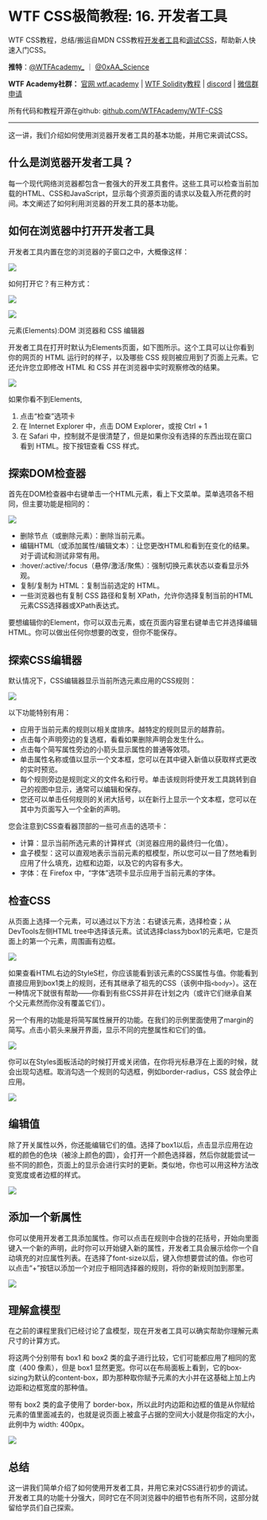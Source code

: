 # WTF CSS极简教程: 16. 开发者工具

WTF CSS教程，总结/搬运自MDN CSS教程[开发者工具](https://developer.mozilla.org/zh-CN/docs/Learn/Common_questions/What_are_browser_developer_tools)和[调试CSS](https://developer.mozilla.org/zh-CN/docs/Learn/CSS/Building_blocks/Debugging_CSS)，帮助新人快速入门CSS。

**推特**：[@WTFAcademy_](https://twitter.com/WTFAcademy_)  ｜ [@0xAA_Science](https://twitter.com/0xAA_Science) 

**WTF Academy社群：** [官网 wtf.academy](https://wtf.academy) | [WTF Solidity教程](https://github.com/AmazingAng/WTFSolidity) | [discord](https://discord.wtf.academy) | [微信群申请](https://docs.google.com/forms/d/e/1FAIpQLSe4KGT8Sh6sJ7hedQRuIYirOoZK_85miz3dw7vA1-YjodgJ-A/viewform?usp=sf_link)

所有代码和教程开源在github: [github.com/WTFAcademy/WTF-CSS](https://github.com/WTFAcademy/WTF-CSS)

---

这一讲，我们介绍如何使用浏览器开发者工具的基本功能，并用它来调试CSS。

## 什么是浏览器开发者工具？

每一个现代网络浏览器都包含一套强大的开发工具套件。这些工具可以检查当前加载的HTML、CSS和JavaScript，显示每个资源页面的请求以及载入所花费的时间。本文阐述了如何利用浏览器的开发工具的基本功能。

## 如何在浏览器中打开开发者工具

开发者工具内置在您的浏览器的子窗口之中，大概像这样：

![](./img/16-1.jpg)

如何打开它？有三种方式：

![](./img/16-2.jpg)

![](./img/16-3.jpg)

元素(Elements):DOM 浏览器和 CSS 编辑器

开发者工具在打开时默认为Elements页面，如下图所示。这个工具可以让你看到你的网页的 HTML 运行时的样子，以及哪些 CSS 规则被应用到了页面上元素。它还允许您立即修改 HTML 和 CSS 并在浏览器中实时观察修改的结果。

![](./img/16-4.jpg)

如果你看不到Elements,

1. 点击“检查”选项卡
2. 在 Internet Explorer 中，点击 DOM Explorer，或按 Ctrl + 1
3. 在 Safari 中，控制就不是很清楚了，但是如果你没有选择的东西出现在窗口看到 HTML。按下按钮查看 CSS 样式。

## 探索DOM检查器

首先在DOM检查器中右键单击一个HTML元素，看上下文菜单。菜单选项各不相同，但主要功能是相同的：

![](./img/16-5.jpg)

- 删除节点（或删除元素）：删除当前元素。
- 编辑HTML（或添加属性/编辑文本）：让您更改HTML和看到在变化的结果。对于调试和测试非常有用。
- :hover/:active/:focus（悬停/激活/聚焦）：强制切换元素状态以查看显示外观。
- 复制/复制为 HTML：复制当前选定的 HTML。
- 一些浏览器也有复制 CSS 路径和复制 XPath，允许你选择复制当前的HTML元素CSS选择器或XPath表达式。

要想编辑你的Element，你可以双击元素，或在页面内容里右键单击它并选择编辑HTML。你可以做出任何你想要的改变，但你不能保存。

## 探索CSS编辑器

默认情况下，CSS编辑器显示当前所选元素应用的CSS规则：

![](./img/16-6.jpg)

以下功能特别有用：

- 应用于当前元素的规则以相关度排序。越特定的规则显示的越靠前。
- 点击每个声明旁边的复选框，看看如果删除声明会发生什么。
- 点击每个简写属性旁边的小箭头显示属性的普通等效项。
- 单击属性名称或值以显示一个文本框，您可以在其中键入新值以获取样式更改的实时预览。
- 每个规则旁边是规则定义的文件名和行号。单击该规则将使开发工具跳转到自己的视图中显示，通常可以编辑和保存。
- 您还可以单击任何规则的关闭大括号，以在新行上显示一个文本框，您可以在其中为页面写入一个全新的声明。

您会注意到CSS查看器顶部的一些可点击的选项卡：

- 计算：显示当前所选元素的计算样式（浏览器应用的最终归一化值）。
- 盒子模型：这可以直观地表示当前元素的框模型，所以您可以一目了然地看到应用了什么填充，边框和边距，以及它的内容有多大。
- 字体：在 Firefox 中，“字体”选项卡显示应用于当前元素的字体。

## 检查CSS

从页面上选择一个元素，可以通过以下方法：右键该元素，选择检查；从DevTools左侧HTML tree中选择该元素。试试选择class为box1的元素吧，它是页面上的第一个元素，周围画有边框。

![](./img/16-7.jpg)

如果查看HTML右边的StyleS栏，你应该能看到该元素的CSS属性与值。你能看到直接应用到box1类上的规则，还有其继承了祖先的CSS（该例中指`<body>`）。这在一种情况下就很有帮助——你看到有些CSS并非在计划之内（或许它们继承自某个父元素然而你没有覆盖它们）。

另一个有用的功能是将简写属性展开的功能。在我们的示例里面使用了margin的简写。点击小箭头来展开界面，显示不同的完整属性和它们的值。

![](./img/16-8.png)

你可以在Styles面板活动的时候打开或关闭值，在你将光标悬浮在上面的时候，就会出现勾选框。取消勾选一个规则的勾选框，例如border-radius，CSS 就会停止应用。

![](./img/16-9.png)

## 编辑值

除了开关属性以外，你还能编辑它们的值。选择了box1以后，点击显示应用在边框的颜色的色块（被涂上颜色的圆），会打开一个颜色选择器，然后你就能尝试一些不同的颜色，页面上的显示会进行实时的更新。类似地，你也可以用这种方法改变宽度或者边框的样式。

![](./img/16-10.jpg)

## 添加一个新属性

你可以使用开发者工具添加属性。你可以点击在规则中合拢的花括号，开始向里面键入一个新的声明，此时你可以开始键入新的属性，开发者工具会展示给你一个自动填充的对应属性列表。在选择了font-size以后，键入你想要尝试的值。你也可以点击“+”按钮以添加一个对应于相同选择器的规则，将你的新规则加到那里。

![](./img/16-11.png)

## 理解盒模型

在之前的课程里我们已经讨论了盒模型，现在开发者工具可以确实帮助你理解元素尺寸的计算方式。

将这两个分别带有 box1 和 box2 类的盒子进行比较，它们可能都应用了相同的宽度（400 像素），但是 box1 显然更宽。你可以在布局面板上看到，它的box-sizing为默认的content-box，即为那种取你赋予元素的大小并在这基础上加上内边距和边框宽度的那种值。

带有 box2 类的盒子使用了 border-box，所以此时内边距和边框的值是从你赋给元素的值里面减去的，也就是说页面上被盒子占据的空间大小就是你指定的大小，此例中为 width: 400px。

![](./img/16-12.jpg)

## 总结

这一讲我们简单介绍了如何使用开发者工具，并用它来对CSS进行初步的调试。开发者工具的功能十分强大，同时它在不同浏览器中的细节也有所不同，这部分就留给学员们自己探索。

